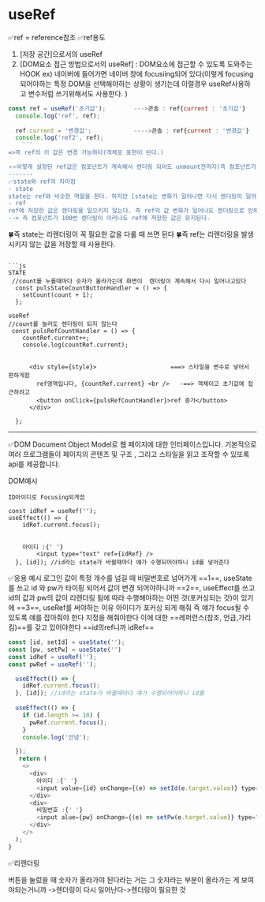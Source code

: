 # useRef

✅ref = reference참조
✅ref용도
1. [저장 공간]으로서의 useRef
2. [DOM요소 접근 방법으로서의 useRef]  :  DOM요소에 접근할 수 있도록 도와주는 HOOK
ex) 네이버에 들어가면 네이버 창에 focusiing되어 있다(이렇게 focusing되어야하는 특정 DOM을 선택해야하는 상황이 생기는데 이럴경우 useRef사용하고 변수처럼 쓰기위해서도 사용한다. )

```js
const ref = useRef('초기값');        --->콘솔 : ref{current : '초기값'}
  console.log('ref', ref);
  
  ref.current = '변경값';            ---->콘솔 : ref{current : '변경값'}
  console.log('ref2', ref);
	```                                 
=>즉 ref의 키 값은 변경 가능하다(객체로 표현이 된다.)

⭐⭐이렇게 설정된 ref값은 컴포넌트가 계속해서 렌더링 되어도 unmount전까지(즉 컴포넌트가 죽기 전까지) 값을 유지한다.⭐⭐
-------
✅state와 ref의 차이점
- state 
state는 ref와 비슷한 역할을 한다. 하지만 [state는 변화가 일어나면 다시 렌더링이 일어난다. 이때 내부 변수들은 초기화가 된다.]
- ref
ref에 저장한 값은 렌더링을 일으키지 않는다. 즉 ref의 값 변화가 일어나도 렌더링으로 인해 냅주 변수들이 초기화 되는 것을 막을 수 있다.([ref는 값이 변해도 렌더링이 안 일어나기에 초기화도 막음])
--> 즉 컴포넌트가 100번 렌더링이 이러나도 ref에 저장한 값은 유지된다.
```
🍀즉 state는 리렌더링이 꼭 필요한 값을 다룰 때 쓰면 된다
🍀즉 ref는 리렌더링을 발생시키지 않는 값을 저장할 때 사용한다.
```

```js
STATE
 //count를 누를때마다 숫자가 올라가는데 화면이  렌더링이 계속해서 다시 일어나고있다
  const pulsStateCountButtonHandler = () => {
    setCount(count + 1);
  };
```

```JS
useRef
//count를 눌러도 렌더링이 되지 않는다
 const pulsRefCountHandler = () => {
    countRef.current++;
    console.log(countRef.current);


      <div style={style}>                     ===> 스타일을 변수로 넣어서 편하게함
        ref영역입니다, {countRef.current} <br />   -==> 객체이고 초기값에 접근하려고
        <button onClick={pulsRefCountHandler}>ref 증가</button>
      </div>

  };
```
---------
✅DOM
Document Object Model로 웹 페이지에 대한 인터페이스입니다. 기본적으로 여러 프로그램들이 페이지의 콘텐츠 및 구조 , 그리고 스타일을 읽고 조작할 수 있또록 api를 제공합니다.

DOM예시

```JS
ID아이디로 Focusing되게끔

const idRef = useRef('');
useEffect(() => {
    idRef.current.focus();


    아이디 :{' '}
        <input type="text" ref={idRef} />
  }, [id]); //id라는 state가 바뀔때마다 얘가 수행되어야하니 id를 넣어준다
```

✅응용 예시 로그인 값이 특정 개수를 넘길 때 비밀번호로 넘어가게
==1==, useState를 쓰고 
id 와 pw가 타이핑 되어서 값이 변경 되어야하니까 
==2==, useEffect를 쓰고
id의 값과 pw의 값이 리렌더링 됨에 따라 수행해야하는 어떤 것(포커싱되는 것)이 있기에 
==3==, useRef를 써야하는 이유
아이디가 포커싱 되게 해줘 즉 얘가 focus될 수 있도록 얘를 잡아줘야 한다 지정을 해줘야한다 이에 대한 ==레퍼런스(참조, 언급,가리킴)==를 갖고 있어야한다 ==id의ref니까 idRef==

```js
const [id, setId] = useState('');
const [pw, setPw] = useState('') 
const idRef = useRef('');
const pwRef = useRef('');

  useEffect(() => {
    idRef.current.focus();
  }, [id]); //id라는 state가 바뀔때마다 얘가 수행되어야하니 id를
  
  useEffect(() => {
    if (id.length >= 10) {
      pwRef.current.focus();
    }
    console.log('안녕');

  });
   return (
    <>
      <div>
        아이디 :{' '}
        <input value={id} onChange={(e) => setId(e.target.value)} type="text" ref={idRef} />
      </div>
      <div>
        비밀번호 :{' '}
        <input alue={pw} onChange={(e) => setPw(e.target.value)} type="password" ref={pwRef} />
      </div>
    </>
  );
}
```


✅리렌더링

버튼을 눌렀을 때 숫자가 올라가야 된다라는 거는 그 숫자라는 부분이 올라가는 게 보여야되는거니까 ->렌더링이 다시 일어난다->렌더링이 필요한 것
